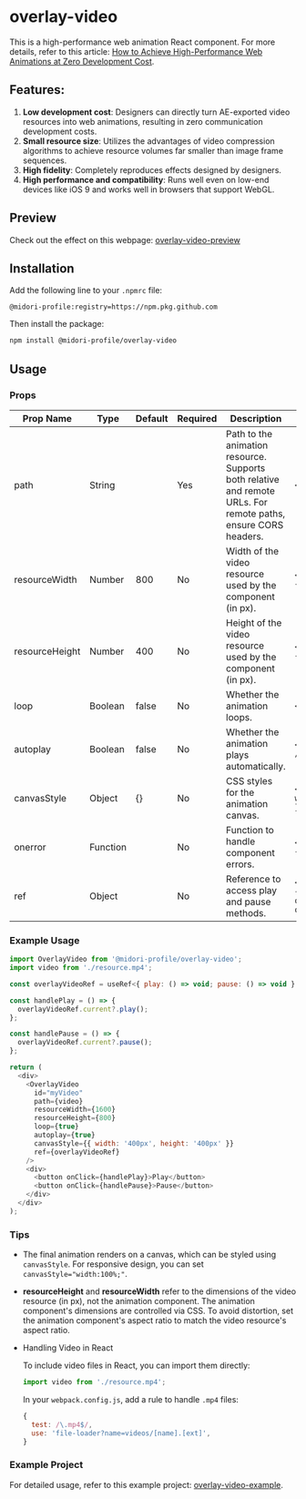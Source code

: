 # overlay-video

This is a high-performance web animation React component. For more details, refer to this article: [How to Achieve High-Performance Web Animations at Zero Development Cost](https://midori-portfolio.vercel.app/blog/web-animation).

## Features:
1. **Low development cost**: Designers can directly turn AE-exported video resources into web animations, resulting in zero communication development costs.
2. **Small resource size**: Utilizes the advantages of video compression algorithms to achieve resource volumes far smaller than image frame sequences.
3. **High fidelity**: Completely reproduces effects designed by designers.
4. **High performance and compatibility**: Runs well even on low-end devices like iOS 9 and works well in browsers that support WebGL.

## Preview

Check out the effect on this webpage: [overlay-video-preview](https://overlay-video-preview.vercel.app/)

## Installation

Add the following line to your `.npmrc` file:

```
@midori-profile:registry=https://npm.pkg.github.com
```

Then install the package:

```sh
npm install @midori-profile/overlay-video
```

## Usage

### Props

| Prop Name        | Type          | Default                  | Required | Description                                                                                                   | Usage Example                                                                                                   |
|------------------|---------------|--------------------------|----------|---------------------------------------------------------------------------------------------------------------|-----------------------------------------------------------------------------------------------------------------|
| path             | String        |                          | Yes      | Path to the animation resource. Supports both relative and remote URLs. For remote paths, ensure CORS headers. | `<OverlayVideo path={video} ... />`                                                                             |
| resourceWidth    | Number        | 800                      | No       | Width of the video resource used by the component (in px).                                                     | `<OverlayVideo resourceWidth={1600} ... />`                                                                     |
| resourceHeight   | Number        | 400                      | No       | Height of the video resource used by the component (in px).                                                    | `<OverlayVideo resourceHeight={800} ... />`                                                                     |
| loop             | Boolean       | false                    | No       | Whether the animation loops.                                                                                   | `<OverlayVideo loop={true} ... />`                                                                              |
| autoplay         | Boolean       | false                    | No       | Whether the animation plays automatically.                                                                     | `<OverlayVideo autoplay={true} ... />`                                                                          |
| canvasStyle      | Object        | {}                       | No       | CSS styles for the animation canvas.                                                                           | `<OverlayVideo canvasStyle={{ width: '400px', height: '400px' }} ... />`                                        |
| onerror          | Function      |                          | No       | Function to handle component errors.                                                                           | `<OverlayVideo onerror={handleError} ... />`                                                                    |
| ref              | Object        |                          | No       | Reference to access play and pause methods.                                                                    | `<OverlayVideo ref={overlayVideoRef} ... /> overlayVideoRef.current?.play();  overlayVideoRef.current?.pause();` |

### Example Usage

```js
import OverlayVideo from '@midori-profile/overlay-video';
import video from './resource.mp4';

const overlayVideoRef = useRef<{ play: () => void; pause: () => void } | null>(null);

const handlePlay = () => {
  overlayVideoRef.current?.play();
};

const handlePause = () => {
  overlayVideoRef.current?.pause();
};

return (
  <div>
    <OverlayVideo
      id="myVideo"
      path={video}
      resourceWidth={1600}
      resourceHeight={800}
      loop={true}
      autoplay={true}
      canvasStyle={{ width: '400px', height: '400px' }}
      ref={overlayVideoRef}
    />
    <div>
      <button onClick={handlePlay}>Play</button>
      <button onClick={handlePause}>Pause</button>
    </div>
  </div>
);
```




### Tips

- The final animation renders on a canvas, which can be styled using `canvasStyle`. For responsive design, you can set `canvasStyle="width:100%;"`.

- **resourceHeight** and **resourceWidth** refer to the dimensions of the video resource (in px), not the animation component. The animation component's dimensions are controlled via CSS. To avoid distortion, set the animation component's aspect ratio to match the video resource's aspect ratio.

- Handling Video in React

  To include video files in React, you can import them directly:

  ```js
  import video from './resource.mp4';
  ```

  In your `webpack.config.js`, add a rule to handle `.mp4` files:

  ```js
  {
    test: /\.mp4$/,
    use: 'file-loader?name=videos/[name].[ext]',
  }
  ```

### Example Project

For detailed usage, refer to this example project: [overlay-video-example](https://github.com/midori-profile/overlay-video/tree/master/example/react).
